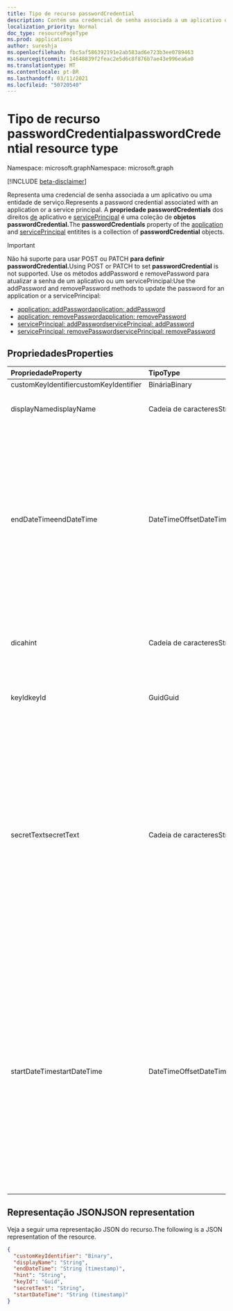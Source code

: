 ```yaml
---
title: Tipo de recurso passwordCredential
description: Contém uma credencial de senha associada a um aplicativo ou uma entidade de serviço.
localization_priority: Normal
doc_type: resourcePageType
ms.prod: applications
author: sureshja
ms.openlocfilehash: fbc5af586392191e2ab583ad6e723b3ee0789463
ms.sourcegitcommit: 14648839f2feac2e5d6c8f876b7ae43e996ea6a0
ms.translationtype: MT
ms.contentlocale: pt-BR
ms.lasthandoff: 03/11/2021
ms.locfileid: "50720540"
---
```

# <a name="passwordcredential-resource-type"></a><span data-ttu-id="36347-103">Tipo de recurso passwordCredential</span><span class="sxs-lookup"><span data-stu-id="36347-103">passwordCredential resource type</span></span>

<span data-ttu-id="36347-104">Namespace: microsoft.graph</span><span class="sxs-lookup"><span data-stu-id="36347-104">Namespace: microsoft.graph</span></span>

[!INCLUDE [beta-disclaimer](../../includes/beta-disclaimer.md)]

<span data-ttu-id="36347-105">Representa uma credencial de senha associada a um aplicativo ou uma entidade de serviço.</span><span class="sxs-lookup"><span data-stu-id="36347-105">Represents a password credential associated with an application or a service principal.</span></span> <span data-ttu-id="36347-106">A **propriedade passwordCredentials** dos direitos [de](application.md) aplicativo e [servicePrincipal](serviceprincipal.md) é uma coleção de **objetos passwordCredential.**</span><span class="sxs-lookup"><span data-stu-id="36347-106">The **passwordCredentials** property of the [application](application.md) and [servicePrincipal](serviceprincipal.md) entitites is a collection of **passwordCredential** objects.</span></span>

> [!IMPORTANT]
> <span data-ttu-id="36347-107">Não há suporte para usar POST ou PATCH **para definir passwordCredential.**</span><span class="sxs-lookup"><span data-stu-id="36347-107">Using POST or PATCH to set **passwordCredential** is not supported.</span></span> <span data-ttu-id="36347-108">Use os métodos addPassword e removePassword para atualizar a senha de um aplicativo ou um servicePrincipal:</span><span class="sxs-lookup"><span data-stu-id="36347-108">Use the addPassword and removePassword methods to update the password for an application or a servicePrincipal:</span></span>
>
> - [<span data-ttu-id="36347-109">application: addPassword</span><span class="sxs-lookup"><span data-stu-id="36347-109">application: addPassword</span></span>](../api/application-addpassword.md)
> - [<span data-ttu-id="36347-110">application: removePassword</span><span class="sxs-lookup"><span data-stu-id="36347-110">application: removePassword</span></span>](../api/application-removepassword.md)
> - [<span data-ttu-id="36347-111">servicePrincipal: addPassword</span><span class="sxs-lookup"><span data-stu-id="36347-111">servicePrincipal: addPassword</span></span>](../api/serviceprincipal-addpassword.md)
> - [<span data-ttu-id="36347-112">servicePrincipal: removePassword</span><span class="sxs-lookup"><span data-stu-id="36347-112">servicePrincipal: removePassword</span></span>](../api/serviceprincipal-removepassword.md)


## <a name="properties"></a><span data-ttu-id="36347-113">Propriedades</span><span class="sxs-lookup"><span data-stu-id="36347-113">Properties</span></span>
| <span data-ttu-id="36347-114">Propriedade</span><span class="sxs-lookup"><span data-stu-id="36347-114">Property</span></span>     | <span data-ttu-id="36347-115">Tipo</span><span class="sxs-lookup"><span data-stu-id="36347-115">Type</span></span>   |<span data-ttu-id="36347-116">Descrição</span><span class="sxs-lookup"><span data-stu-id="36347-116">Description</span></span>|
|:---------------|:--------|:----------|
| <span data-ttu-id="36347-117">customKeyIdentifier</span><span class="sxs-lookup"><span data-stu-id="36347-117">customKeyIdentifier</span></span> | <span data-ttu-id="36347-118">Binária</span><span class="sxs-lookup"><span data-stu-id="36347-118">Binary</span></span> | <span data-ttu-id="36347-119">Não usar.</span><span class="sxs-lookup"><span data-stu-id="36347-119">Do not use.</span></span> |
| <span data-ttu-id="36347-120">displayName</span><span class="sxs-lookup"><span data-stu-id="36347-120">displayName</span></span> | <span data-ttu-id="36347-121">Cadeia de caracteres</span><span class="sxs-lookup"><span data-stu-id="36347-121">String</span></span> | <span data-ttu-id="36347-122">Nome amigável para a senha.</span><span class="sxs-lookup"><span data-stu-id="36347-122">Friendly name for the password.</span></span> <span data-ttu-id="36347-123">Opcional.</span><span class="sxs-lookup"><span data-stu-id="36347-123">Optional.</span></span> |
| <span data-ttu-id="36347-124">endDateTime</span><span class="sxs-lookup"><span data-stu-id="36347-124">endDateTime</span></span> | <span data-ttu-id="36347-125">DateTimeOffset</span><span class="sxs-lookup"><span data-stu-id="36347-125">DateTimeOffset</span></span> | <span data-ttu-id="36347-126">A data e a hora em que a senha expira representada usando o formato ISO 8601 e está sempre em horário UTC.</span><span class="sxs-lookup"><span data-stu-id="36347-126">The date and time at which the password expires represented using ISO 8601 format and is always in UTC time.</span></span> <span data-ttu-id="36347-127">Por exemplo, meia-noite UTC em 1 de janeiro de 2014 é `2014-01-01T00:00:00Z`.</span><span class="sxs-lookup"><span data-stu-id="36347-127">For example, midnight UTC on Jan 1, 2014 is `2014-01-01T00:00:00Z`.</span></span> <span data-ttu-id="36347-128">Opcional.</span><span class="sxs-lookup"><span data-stu-id="36347-128">Optional.</span></span> |
| <span data-ttu-id="36347-129">dica</span><span class="sxs-lookup"><span data-stu-id="36347-129">hint</span></span> | <span data-ttu-id="36347-130">Cadeia de caracteres</span><span class="sxs-lookup"><span data-stu-id="36347-130">String</span></span> | <span data-ttu-id="36347-131">Contém os três primeiros caracteres da senha.</span><span class="sxs-lookup"><span data-stu-id="36347-131">Contains the first three characters of the password.</span></span> <span data-ttu-id="36347-132">Somente leitura.</span><span class="sxs-lookup"><span data-stu-id="36347-132">Read-only.</span></span> |
| <span data-ttu-id="36347-133">keyId</span><span class="sxs-lookup"><span data-stu-id="36347-133">keyId</span></span> | <span data-ttu-id="36347-134">Guid</span><span class="sxs-lookup"><span data-stu-id="36347-134">Guid</span></span> | <span data-ttu-id="36347-135">O identificador exclusivo da senha.</span><span class="sxs-lookup"><span data-stu-id="36347-135">The unique identifier for the password.</span></span> |
| <span data-ttu-id="36347-136">secretText</span><span class="sxs-lookup"><span data-stu-id="36347-136">secretText</span></span> | <span data-ttu-id="36347-137">Cadeia de caracteres</span><span class="sxs-lookup"><span data-stu-id="36347-137">String</span></span> | <span data-ttu-id="36347-138">Somente leitura; Contém as senhas fortes geradas pelo Azure AD que têm entre 16 e 64 caracteres.</span><span class="sxs-lookup"><span data-stu-id="36347-138">Read-only; Contains the strong passwords generated by Azure AD that are 16-64 characters in length.</span></span> <span data-ttu-id="36347-139">O valor de senha gerado só é retornado durante a solicitação POST inicial [para addPassword](../api/application-addpassword.md).</span><span class="sxs-lookup"><span data-stu-id="36347-139">The generated password value is only returned during the initial POST request to [addPassword](../api/application-addpassword.md).</span></span> <span data-ttu-id="36347-140">Não há como recuperar essa senha no futuro.</span><span class="sxs-lookup"><span data-stu-id="36347-140">There is no way to retrieve this password in the future.</span></span> |
| <span data-ttu-id="36347-141">startDateTime</span><span class="sxs-lookup"><span data-stu-id="36347-141">startDateTime</span></span> | <span data-ttu-id="36347-142">DateTimeOffset</span><span class="sxs-lookup"><span data-stu-id="36347-142">DateTimeOffset</span></span> | <span data-ttu-id="36347-143">A data e a hora em que a senha se torna válida.</span><span class="sxs-lookup"><span data-stu-id="36347-143">The date and time at which the password becomes valid.</span></span> <span data-ttu-id="36347-144">O tipo Timestamp representa informações de data e hora usando o formato ISO 8601 e está sempre no horário UTC.</span><span class="sxs-lookup"><span data-stu-id="36347-144">The Timestamp type represents date and time information using ISO 8601 format and is always in UTC time.</span></span> <span data-ttu-id="36347-145">Por exemplo, meia-noite UTC em 1 de janeiro de 2014 é `2014-01-01T00:00:00Z`.</span><span class="sxs-lookup"><span data-stu-id="36347-145">For example, midnight UTC on Jan 1, 2014 is `2014-01-01T00:00:00Z`.</span></span> <span data-ttu-id="36347-146">Opcional.</span><span class="sxs-lookup"><span data-stu-id="36347-146">Optional.</span></span> |

<!-- uuid: 8fcb5dbc-d5aa-4681-8e31-b001d5168d79
2015-10-25 14:57:30 UTC -->
<!--
{
  "type": "#page.annotation",
  "description": "passwordCredential resource",
  "keywords": "",
  "section": "documentation",
  "tocPath": "",
  "suppressions": []
}
-->


## <a name="json-representation"></a><span data-ttu-id="36347-147">Representação JSON</span><span class="sxs-lookup"><span data-stu-id="36347-147">JSON representation</span></span>

<span data-ttu-id="36347-148">Veja a seguir uma representação JSON do recurso.</span><span class="sxs-lookup"><span data-stu-id="36347-148">The following is a JSON representation of the resource.</span></span>

<!-- {
  "blockType": "resource",
  "optionalProperties": [

  ],
  "@odata.type": "microsoft.graph.passwordCredential",
  "baseType": null
}-->

```json
{
  "customKeyIdentifier": "Binary",
  "displayName": "String",
  "endDateTime": "String (timestamp)",
  "hint": "String",
  "keyId": "Guid",
  "secretText": "String",
  "startDateTime": "String (timestamp)"
}
```

<!-- uuid: 16cd6b66-4b1a-43a1-adaf-3a886856ed98
2019-02-04 14:57:30 UTC -->
<!-- {
  "type": "#page.annotation",
  "description": "passwordCredential resource",
  "keywords": "",
  "section": "documentation",
  "tocPath": ""
}-->


